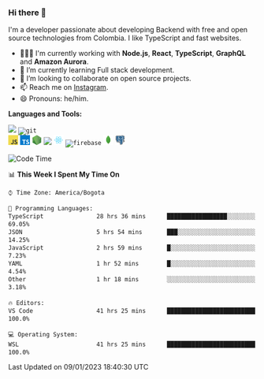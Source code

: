 ### Hi there 👋

I'm a developer passionate about developing Backend with free and open source technologies from Colombia. I like TypeScript and fast websites.

- 👨🏽‍💻 I'm currently working with **Node.js**, **React**, **TypeScript**, **GraphQL** and **Amazon Aurora**.
- 🌱 I’m currently learning Full stack development.
- 🚀 I’m looking to collaborate on open source projects.
- 📫   Reach me on [Instagram](https://instagram.com/nexckycort).
- 😄  Pronouns: he/him.

**Languages and Tools:**  

<code><img height="20"  src="https://upload.wikimedia.org/wikipedia/commons/2/2d/Visual_Studio_Code_1.18_icon.svg"></code>
<code><img src="https://www.vectorlogo.zone/logos/git-scm/git-scm-icon.svg" alt="git" height="20"/> </code>
<code><img height="20" src="https://raw.githubusercontent.com/github/explore/80688e429a7d4ef2fca1e82350fe8e3517d3494d/topics/javascript/javascript.png"></code>
<code><img height="20" src="https://raw.githubusercontent.com/github/explore/80688e429a7d4ef2fca1e82350fe8e3517d3494d/topics/typescript/typescript.png"></code>
<code><img height="20" src="https://raw.githubusercontent.com/github/explore/80688e429a7d4ef2fca1e82350fe8e3517d3494d/topics/nodejs/nodejs.png"></code>
<code><img height="20" src="https://deno.land/logo.svg"></code>
<code><img height="20" src="https://raw.githubusercontent.com/github/explore/80688e429a7d4ef2fca1e82350fe8e3517d3494d/topics/react/react.png"></code>
<code><img src="https://www.vectorlogo.zone/logos/firebase/firebase-icon.svg" alt="firebase"  height="20"/></code>
<code><img src="https://raw.githubusercontent.com/devicons/devicon/master/icons/mongodb/mongodb-original.svg"  height="20"/></code>
<code><img src="https://raw.githubusercontent.com/devicons/devicon/master/icons/postgresql/postgresql-original.svg" height="20"/></code>

<!--START_SECTION:waka-->
![Code Time](http://img.shields.io/badge/Code%20Time-2%2C653%20hrs%2053%20mins-blue)

📊 **This Week I Spent My Time On** 

```text
⌚︎ Time Zone: America/Bogota

💬 Programming Languages: 
TypeScript               28 hrs 36 mins      █████████████████░░░░░░░░   69.05% 
JSON                     5 hrs 54 mins       ███░░░░░░░░░░░░░░░░░░░░░░   14.25% 
JavaScript               2 hrs 59 mins       █░░░░░░░░░░░░░░░░░░░░░░░░   7.23% 
YAML                     1 hr 52 mins        █░░░░░░░░░░░░░░░░░░░░░░░░   4.54% 
Other                    1 hr 18 mins        ░░░░░░░░░░░░░░░░░░░░░░░░░   3.18%

🔥 Editors: 
VS Code                  41 hrs 25 mins      █████████████████████████   100.0%

💻 Operating System: 
WSL                      41 hrs 25 mins      █████████████████████████   100.0%

```


 Last Updated on 09/01/2023 18:40:30 UTC
<!--END_SECTION:waka-->
